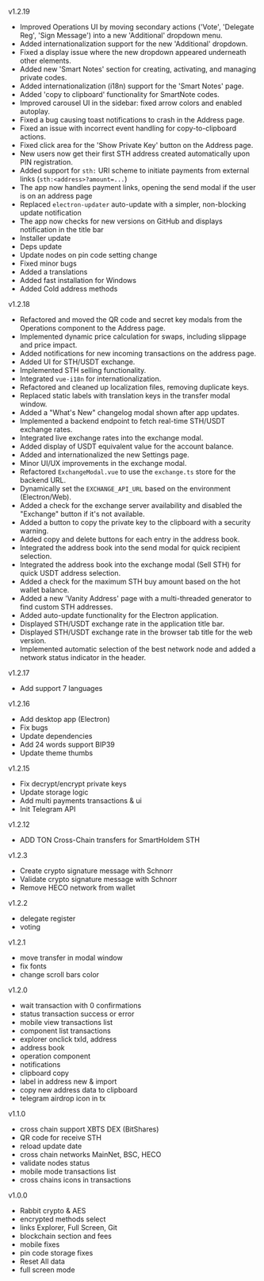 v1.2.19
- Improved Operations UI by moving secondary actions ('Vote', 'Delegate Reg', 'Sign Message') into a new 'Additional' dropdown menu.
- Added internationalization support for the new 'Additional' dropdown.
- Fixed a display issue where the new dropdown appeared underneath other elements.
- Added new 'Smart Notes' section for creating, activating, and managing private codes.
- Added internationalization (i18n) support for the 'Smart Notes' page.
- Added 'copy to clipboard' functionality for SmartNote codes.
- Improved carousel UI in the sidebar: fixed arrow colors and enabled autoplay.
- Fixed a bug causing toast notifications to crash in the Address page.
- Fixed an issue with incorrect event handling for copy-to-clipboard actions.
- Fixed click area for the 'Show Private Key' button on the Address page.
- New users now get their first STH address created automatically upon PIN registration.
- Added support for `sth:` URI scheme to initiate payments from external links (`sth:<address>?amount=...`)
- The app now handles payment links, opening the send modal if the user is on an address page
- Replaced `electron-updater` auto-update with a simpler, non-blocking update notification
- The app now checks for new versions on GitHub and displays notification in the title bar
- Installer update
- Deps update
- Update nodes on pin code setting change
- Fixed minor bugs
- Added a translations
- Added fast installation for Windows
- Added Cold address methods

v1.2.18
- Refactored and moved the QR code and secret key modals from the Operations component to the Address page.
- Implemented dynamic price calculation for swaps, including slippage and price impact.
- Added notifications for new incoming transactions on the address page.
- Added UI for STH/USDT exchange.
- Implemented STH selling functionality.
- Integrated `vue-i18n` for internationalization.
- Refactored and cleaned up localization files, removing duplicate keys.
- Replaced static labels with translation keys in the transfer modal window.
- Added a "What's New" changelog modal shown after app updates.
- Implemented a backend endpoint to fetch real-time STH/USDT exchange rates.
- Integrated live exchange rates into the exchange modal.
- Added display of USDT equivalent value for the account balance.
- Added and internationalized the new Settings page.
- Minor UI/UX improvements in the exchange modal.
- Refactored `ExchangeModal.vue` to use the `exchange.ts` store for the backend URL.
- Dynamically set the `EXCHANGE_API_URL` based on the environment (Electron/Web).
- Added a check for the exchange server availability and disabled the "Exchange" button if it's not available.
- Added a button to copy the private key to the clipboard with a security warning.
- Added copy and delete buttons for each entry in the address book.
- Integrated the address book into the send modal for quick recipient selection.
- Integrated the address book into the exchange modal (Sell STH) for quick USDT address selection.
- Added a check for the maximum STH buy amount based on the hot wallet balance.
- Added a new 'Vanity Address' page with a multi-threaded generator to find custom STH addresses.
- Added auto-update functionality for the Electron application.
- Displayed STH/USDT exchange rate in the application title bar.
- Displayed STH/USDT exchange rate in the browser tab title for the web version.
- Implemented automatic selection of the best network node and added a network status indicator in the header.

v1.2.17
- Add support 7 languages

v1.2.16
- Add desktop app (Electron)
- Fix bugs
- Update dependencies
- Add 24 words support BIP39 
- Update theme thumbs

v1.2.15
- Fix decrypt/encrypt private keys
- Update storage logic
- Add multi payments transactions & ui
- Init Telegram API

v1.2.12
- ADD TON Cross-Chain transfers for SmartHoldem STH

v1.2.3
- Create crypto signature message with Schnorr
- Validate crypto signature message with Schnorr
- Remove HECO network from wallet

v1.2.2
- delegate register
- voting

v1.2.1
- move transfer in modal window
- fix fonts
- change scroll bars color

v1.2.0
- wait transaction with 0 confirmations
- status transaction success or error
- mobile view transactions list
- component list transactions
- explorer onclick txId, address
- address book
- operation component
- notifications
- clipboard copy
- label in address new & import
- copy new address data to clipboard
- telegram airdrop icon in tx

v1.1.0
- cross chain support XBTS DEX (BitShares) 
- QR code for receive STH
- reload update date
- cross chain networks MainNet, BSC, HECO
- validate nodes status
- mobile mode transactions list
- cross chains icons in transactions

v1.0.0

- Rabbit crypto & AES
- encrypted methods select
- links Explorer, Full Screen, Git 
- blockchain section and fees
- mobile fixes
- pin code storage fixes
- Reset All data
- full screen mode

